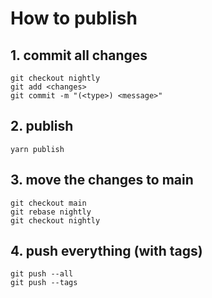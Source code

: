 # How to publish

## 1. commit all changes
```
git checkout nightly
git add <changes>
git commit -m "(<type>) <message>"
```

## 2. publish
```
yarn publish
```

## 3. move the changes to main
```
git checkout main
git rebase nightly
git checkout nightly
```

## 4. push everything (with tags)
```
git push --all
git push --tags
```

